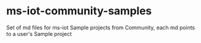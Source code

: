 # ms-iot-community-samples
Set of md files for ms-iot Sample projects from Community, each md points to a user's Sample project
